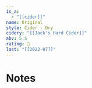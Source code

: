 ```yaml
---
is_a:
  - "[[cider]]"
name: Original
style: Cider - Dry
cidery: "[[Jack's Hard Cider]]"
abv: 5.5
rating: 🤞
last: "[[2022-07]]"
---
```

# Notes

